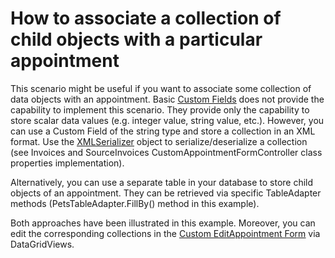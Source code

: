 # How to associate a collection of child objects with a particular appointment


<p>This scenario might be useful if you want to associate some collection of data objects with an appointment. Basic <a href="http://documentation.devexpress.com/#WindowsForms/CustomDocument5228"><u>Custom Fields</u></a> does not provide the capability to implement this scenario. They provide only the capability to store scalar data values (e.g. integer value, string value, etc.). However, you can use a Custom Field of the string type and store a collection in an XML format. Use the <a href="http://www.switchonthecode.com/tutorials/csharp-tutorial-xml-serialization"><u>XMLSerializer</u></a> object to serialize/deserialize a collection (see Invoices and SourceInvoices CustomAppointmentFormController class properties implementation).</p><p>Alternatively, you can use a separate table in your database to store child objects of an appointment. They can be retrieved via specific TableAdapter methods (PetsTableAdapter.FillBy() method in this example).</p><p>Both approaches have been illustrated in this example. Moreover, you can edit the corresponding collections in the <a href="http://documentation.devexpress.com/#WindowsForms/CustomDocument2288"><u>Custom EditAppointment Form</u></a> via DataGridViews.</p>

<br/>


